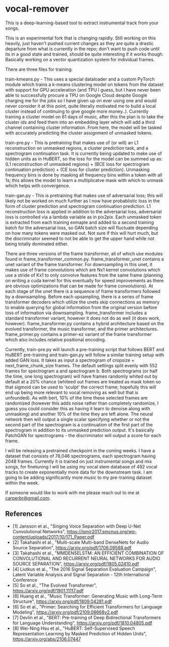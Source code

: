 # vocal-remover

This is a deep-learning-based tool to extract instrumental track from your songs.

This is an experimental fork that is changing rapidly. Still working on this heavily, just haven't pushed current changes as they are quite a drastic departure from what is currently in the repo; don't want to push code until its in a good state and trained, should be quite interesting if it works though. Basically working on a vector quantization system for individual frames.

There are three files for training:

train-kmeans.py - This uses a special dataloader and a custom PyTorch module which trains a k-means clustering model on tokens from the dataset with support for GPU acceleration (and TPU I guess, but I have never been able to successfully procure a TPU on Google Cloud despite Google charging me for the jobs so I have given up on ever using one and would never consider it at this point, quite literally motivated me to build a local cluster instead of continuing to give google more money..). Currently training a cluster model on 61 days of music, after this the plan is to take the cluster ids and feed them into an embedding layer which will add a third channel containing cluster information. From here, the model will be tasked with accurately predicting the cluster assignment of unmasked tokens.

train-pre.py - This is pretraining that makes use of (or will) an L1 reconstruction on unmasked regions, a cluster prediction task, and a spectrogram continuation task. It is currently being updated to make use of hidden units as in HuBERT, so the loss for the model can be summed up as: (L1 reconstruction of unmasked regions) + (BCE loss for spectrogram continuation prediction) + (CE loss for cluster prediction). Unmasking frequency bins is done by masking all frequency bins within a token with all 1s; this allows the model to learn a multiplicatve mask with which to unmask which helps with convergence.

train-gan.py - This is pretraining that makes use of adversarial loss; this will likely not be worked on much further as I now have probablistic loss in the form of cluster prediction and spectrogram continuation prediction. L1 reconstruction loss is applied in addition to the adversarial loss, adversarial loss is controlled via a lambda variable as in pix2pix. Each unmasked token is extracted from each training exmaple and added to a second training batch for the adversarial loss, so GAN batch size will fluctuate depending on how many tokens were masked out. Not sure if this will hurt much, but the discriminator seemed to not be able to get the upper hand while not being totally dominated either.

There are three versions of the frame transformer, all of which use modules found in frame_transformer_common.py. frame_transformer_unet contains a unet variant of the frame transformer. For downsampling in this unet, it makes use of frame convolutions which are Nx1 kernel convolutions which use a stride of Kx1 to only convolve features from the same frame (planning on writing a cuda kernel for this eventually for speed improvements as there are obvious optimizations that can be made for frame convolutions). At each stage of the unet there is a sequence of frame transformers followed by a downsampling. Before each upsampling, there is a series of frame transformer decoders which utilize the unets skip connections as memory to enable querying for global information from the original version before loss of information via downsampling. frame_transformer includes a standard transformer variant, however it does not do as well (it does work, however). frame_transformer.py contains a hybrid architecture based on the evolved transformer, the music transformer, and the primer architectures. frame_primer.py contains a primer-ez variant of the frame transformer which also includes relative positional encoding.

Currently, train-pre.py will launch a pre-training script that follows BERT and HuBERT pre-training and train-gan.py will follow a similar training setup with added GAN loss. It takes as input a spectrogram of cropsize + next_frame_chunk_size frames. The default settings split evenly with 552 frames for spectrogram a and spectrogram b. Both spectrograms (or half the time, one long spectrogram) will have frames randomly whited out by default at a 20% chance (whiteed out frames are treated as mask token so that sigmoid can be used to 'sculpt' the correct frame; hopefully this will end up being more relevant to vocal removing as well but that is unfounded). As with bert, 10% of the time these selected frames are randomized (however this adds noise rather than completely randomize, I guess you could consider this as having it learn to denoise along with unmasking) and another 10% of the time they are left alone. The neural network then will output a single scalar specifying whether or not the second part of the spectrogram is a continuation of the first part of the spectrogram in addition to its unmasked prediction output. It's basically PatchGAN for spectrograms - the discriminator will output a score for each frame.

I will be releasing a pretrained checkpoint in the coming weeks. I have a dataset that consists of 78,046 spectrograms, each spectrogram having 2048 frames. Currently it is trained on just instrumental songs and mix songs, for finetuning I will be using my vocal stem database of 492 vocal tracks to create exponentially more data for the downstream task. I am going to be adding significantly more music to my pre-training dataset within the week.

If someone would like to work with me please reach out to me at carperbr@gmail.com.

## References
- [1] Jansson et al., "Singing Voice Separation with Deep U-Net Convolutional Networks", https://ismir2017.smcnus.org/wp-content/uploads/2017/10/171_Paper.pdf
- [2] Takahashi et al., "Multi-scale Multi-band DenseNets for Audio Source Separation", https://arxiv.org/pdf/1706.09588.pdf
- [3] Takahashi et al., "MMDENSELSTM: AN EFFICIENT COMBINATION OF CONVOLUTIONAL AND RECURRENT NEURAL NETWORKS FOR AUDIO SOURCE SEPARATION", https://arxiv.org/pdf/1805.02410.pdf
- [4] Liutkus et al., "The 2016 Signal Separation Evaluation Campaign", Latent Variable Analysis and Signal Separation - 12th International Conference
- [5] So et al., "The Evolved Transformer", https://arxiv.org/pdf/1901.11117.pdf
- [6] Huang et al., "Music Transformer: Generating Music with Long-Term Structure", https://arxiv.org/pdf/1809.04281.pdf
- [6] So et al., "Primer: Searching for Efficient Transformers for Language Modeling", https://arxiv.org/pdf/2109.08668v2.pdf
- [7] Devlin et al., "BERT: Pre-training of Deep Bidirectional Transformers for Language Understanding", https://arxiv.org/pdf/1810.04805.pdf
- [8] Wei-Ning Hsu et al., "HuBERT: Self-Supervised Speech Representation Learning by Masked Prediction of Hidden Units", https://arxiv.org/abs/2106.07447
